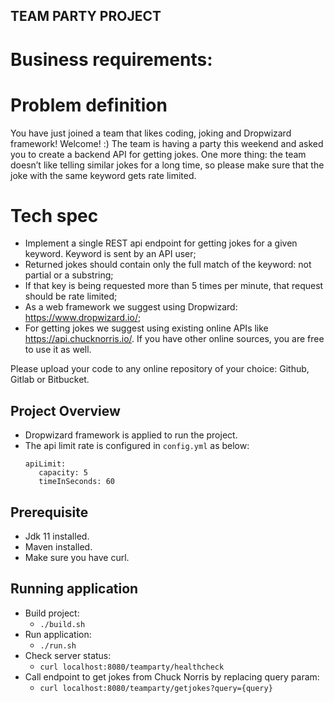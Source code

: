 ## TEAM PARTY PROJECT ##

# Business requirements:
# Problem definition

You have just joined a team that likes coding, joking and Dropwizard framework! Welcome!
:)
The team is having a party this weekend and asked you to create a backend API for getting jokes. One more thing: the
team doesn’t like telling similar jokes for a long time, so please make sure that the joke with the same keyword gets
rate limited.

# Tech spec

- Implement a single REST api endpoint for getting jokes for a given keyword. Keyword is sent by an API user;
- Returned jokes should contain only the full match of the keyword: not partial or a substring;
- If that key is being requested more than 5 times per minute, that request should be rate limited;
- As a web framework we suggest using Dropwizard: https://www.dropwizard.io/;
- For getting jokes we suggest using existing online APIs like
  https://api.chucknorris.io/. If you have other online sources, you are free to use it as well.

Please upload your code to any online repository of your choice: Github, Gitlab or Bitbucket.

## Project Overview ##

- Dropwizard framework is applied to run the project.
- The api limit rate is configured in `config.yml` as below:
  ```
  apiLimit:
     capacity: 5
     timeInSeconds: 60
  ```
  
## Prerequisite ###

- Jdk 11 installed.
- Maven installed.
- Make sure you have curl.

## Running application

- Build project:
  - `./build.sh`
- Run application:
  - `./run.sh`
- Check server status:
  - `curl localhost:8080/teamparty/healthcheck`
- Call endpoint to get jokes from Chuck Norris by replacing query param:
  - `curl localhost:8080/teamparty/getjokes?query={query}`

